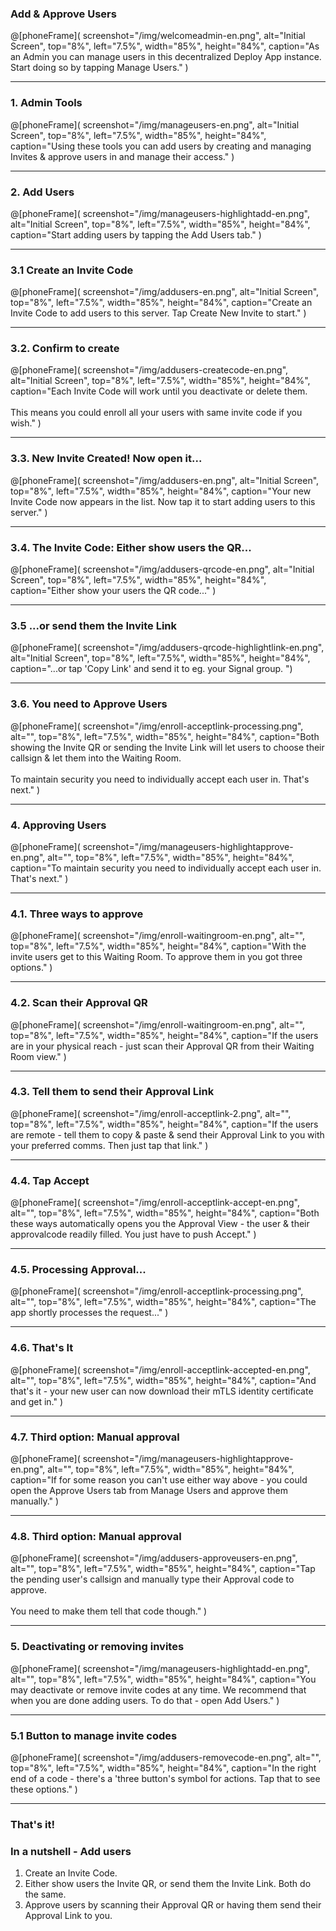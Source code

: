 ### Add & Approve Users
@[phoneFrame](
  screenshot="/img/welcomeadmin-en.png",
  alt="Initial Screen",
  top="8%", left="7.5%", width="85%", height="84%",
  caption="As an Admin you can manage users in this decentralized Deploy App instance. Start doing so by tapping Manage Users."
)

---

### 1. Admin Tools
@[phoneFrame](
  screenshot="/img/manageusers-en.png",
  alt="Initial Screen",
  top="8%", left="7.5%", width="85%", height="84%",
  caption="Using these tools you can add users by creating and managing Invites & approve users in and manage their access."
)

---

### 2. Add Users
@[phoneFrame](
  screenshot="/img/manageusers-highlightadd-en.png",
  alt="Initial Screen",
  top="8%", left="7.5%", width="85%", height="84%",
  caption="Start adding users by tapping the Add Users tab."
)

---

### 3.1 Create an Invite Code
@[phoneFrame](
  screenshot="/img/addusers-en.png",
  alt="Initial Screen",
  top="8%", left="7.5%", width="85%", height="84%",
  caption="Create an Invite Code to add users to this server. Tap Create New Invite to start."
)

---

### 3.2. Confirm to create
@[phoneFrame](
  screenshot="/img/addusers-createcode-en.png",
  alt="Initial Screen",
  top="8%", left="7.5%", width="85%", height="84%",
  caption="Each Invite Code will work until you deactivate or delete them. <br/><br/> This means you could enroll all your users with same invite code if you wish."
)

---
### 3.3. New Invite Created! Now open it...
@[phoneFrame](
  screenshot="/img/addusers-en.png",
  alt="Initial Screen",
  top="8%", left="7.5%", width="85%", height="84%",
  caption="Your new Invite Code now appears in the list. Now tap it to start adding users to this server."
)

---

### 3.4. The Invite Code: Either show users the QR...
@[phoneFrame](
  screenshot="/img/addusers-qrcode-en.png",
  alt="Initial Screen",
  top="8%", left="7.5%", width="85%", height="84%",
  caption="Either show your users the QR code..."
)

---

### 3.5 ...or send them the Invite Link
@[phoneFrame](
  screenshot="/img/addusers-qrcode-highlightlink-en.png",
  alt="Initial Screen",
  top="8%", left="7.5%", width="85%", height="84%",
  caption="...or tap 'Copy Link' and send it to eg. your Signal group. ")

---

### 3.6. You need to Approve Users
@[phoneFrame](
  screenshot="/img/enroll-acceptlink-processing.png",
  alt="",
  top="8%", left="7.5%", width="85%", height="84%",
  caption="Both showing the Invite QR or sending the Invite Link will let users to choose their callsign & let them into the Waiting Room. <br/> <br/> To maintain security you need to individually accept each user in. That's next."
)

---

### 4. Approving Users
@[phoneFrame](
  screenshot="/img/manageusers-highlightapprove-en.png",
  alt="",
  top="8%", left="7.5%", width="85%", height="84%",
  caption="To maintain security you need to individually accept each user in. That's next."
)

---

### 4.1. Three ways to approve
@[phoneFrame](
  screenshot="/img/enroll-waitingroom-en.png",
  alt="",
  top="8%", left="7.5%", width="85%", height="84%",
  caption="With the invite users get to this Waiting Room. To approve them in you got three options."
)

---

### 4.2. Scan their Approval QR
@[phoneFrame](
  screenshot="/img/enroll-waitingroom-en.png",
  alt="",
  top="8%", left="7.5%", width="85%", height="84%",
  caption="If the users are in your physical reach - just scan their Approval QR from their Waiting Room view."
)

---

### 4.3. Tell them to send their Approval Link
@[phoneFrame](
  screenshot="/img/enroll-acceptlink-2.png",
  alt="",
  top="8%", left="7.5%", width="85%", height="84%",
  caption="If the users are remote - tell them to copy & paste & send their Approval Link to you with your preferred comms. Then just tap that link."
)

---

### 4.4. Tap Accept
@[phoneFrame](
  screenshot="/img/enroll-acceptlink-accept-en.png",
  alt="",
  top="8%", left="7.5%", width="85%", height="84%",
  caption="Both these ways automatically opens you the Approval View - the user & their approvalcode readily filled. You just have to push Accept."
)

---

### 4.5. Processing Approval...
@[phoneFrame](
  screenshot="/img/enroll-acceptlink-processing.png",
  alt="",
  top="8%", left="7.5%", width="85%", height="84%",
  caption="The app shortly processes the request..."
)

---

### 4.6. That's It
@[phoneFrame](
  screenshot="/img/enroll-acceptlink-accepted-en.png",
  alt="",
  top="8%", left="7.5%", width="85%", height="84%",
  caption="And that's it - your new user can now download their mTLS identity certificate and get in."
)

---

### 4.7. Third option: Manual approval
@[phoneFrame](
  screenshot="/img/manageusers-highlightapprove-en.png",
  alt="",
  top="8%", left="7.5%", width="85%", height="84%",
  caption="If for some reason you can't use either way above - you could open the Approve Users tab from Manage Users and approve them manually."
)

---

### 4.8. Third option: Manual approval
@[phoneFrame](
  screenshot="/img/addusers-approveusers-en.png",
  alt="",
  top="8%", left="7.5%", width="85%", height="84%",
  caption="Tap the pending user's callsign and manually type their Approval code to approve. <br/><br/>You need to make them tell that code though."
)

---

### 5. Deactivating or removing invites
@[phoneFrame](
  screenshot="/img/manageusers-highlightadd-en.png",
  alt="",
  top="8%", left="7.5%", width="85%", height="84%",
  caption="You may deactivate or remove invite codes at any time. We recommend that when you are done adding users. To do that - open Add Users."
)

---

### 5.1 Button to manage invite codes
@[phoneFrame](
  screenshot="/img/addusers-removecode-en.png",
  alt="",
  top="8%", left="7.5%", width="85%", height="84%",
  caption="In the right end of a code - there's a 'three button's symbol for actions. Tap that to see these options."
)

---

### That's it!
### In a nutshell - Add users
1. Create an Invite Code. 
2. Either show  users the Invite QR, or send them the Invite Link. Both do the same.
3. Approve users by scanning their Approval QR or having them send their Approval Link to you.